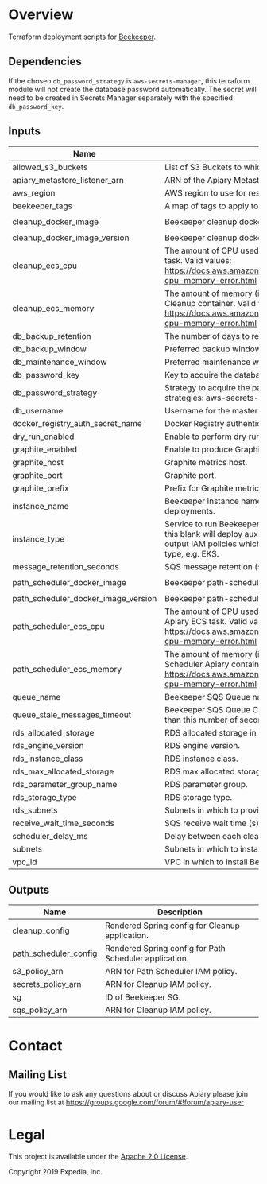# Overview
Terraform deployment scripts for [Beekeeper](https://github.com/ExpediaGroup/beekeeper).

## Dependencies
If the chosen `db_password_strategy` is `aws-secrets-manager`, this terraform module will not create the database password automatically. The secret will need to be created in Secrets Manager separately with the specified `db_password_key`.

## Inputs

| Name | Description | Type | Default | Required |
|------|-------------|:----:|:-----:|:-----:|
| allowed\_s3\_buckets | List of S3 Buckets to which Beekeeper will have read-write access. | list | n/a | yes |
| apiary\_metastore\_listener\_arn | ARN of the Apiary Metastore Listener. | string | n/a | yes |
| aws\_region | AWS region to use for resources. | string | n/a | yes |
| beekeeper\_tags | A map of tags to apply to resources. | map | n/a | yes |
| cleanup\_docker\_image | Beekeeper cleanup docker image. | string | `"expediagroup/beekeeper-cleanup"` | no |
| cleanup\_docker\_image\_version | Beekeeper cleanup docker image version. | string | `"latest"` | no |
| cleanup\_ecs\_cpu | The amount of CPU used to allocate for the Beekeeper Cleanup ECS task. Valid values: https://docs.aws.amazon.com/AmazonECS/latest/developerguide/task-cpu-memory-error.html | string | `"2048"` | no |
| cleanup\_ecs\_memory | The amount of memory (in MiB) used to allocate for the Beekeeper Cleanup container. Valid values: https://docs.aws.amazon.com/AmazonECS/latest/developerguide/task-cpu-memory-error.html | string | `"4096"` | no |
| db\_backup\_retention | The number of days to retain backups for the RDS Beekeeper DB. | string | `"10"` | no |
| db\_backup\_window | Preferred backup window for the RDS Beekeeper DB in UTC. | string | `"02:00-03:00"` | no |
| db\_maintenance\_window | Preferred maintenance window for the RDS Beekeeper DB in UTC. | string | `"wed:03:00-wed:04:00"` | no |
| db\_password\_key | Key to acquire the database password for the strategy specified. | string | n/a | yes |
| db\_password\_strategy | Strategy to acquire the password for the RDS instance. Supported strategies: aws-secrets-manager. | string | `"aws-secrets-manager"` | no |
| db\_username | Username for the master DB user. | string | `"beekeeper"` | no |
| docker\_registry\_auth\_secret\_name | Docker Registry authentication SecretManager secret name. | string | `""` | no |
| dry\_run\_enabled | Enable to perform dry runs of deletions only. | string | `"false"` | no |
| graphite\_enabled | Enable to produce Graphite metrics - true or false. | string | `"false"` | no |
| graphite\_host | Graphite metrics host. | string | n/a | yes |
| graphite\_port | Graphite port. | string | `"2003"` | no |
| graphite\_prefix | Prefix for Graphite metrics. | string | n/a | yes |
| instance\_name | Beekeeper instance name to identify resources in multi-instance deployments. | string | `""` | no |
| instance\_type | Service to run Beekeeper on. Supported services: `ecs` (default). Leaving this blank will deploy auxilliary components (e.g. RDS, SQS etc.) and will output IAM policies which can used to create roles for your instance type, e.g. EKS. | string | `"ecs"` | no |
| message\_retention\_seconds | SQS message retention (s). | string | `"604800"` | no |
| path\_scheduler\_docker\_image | Beekeeper path-scheduler image. | string | `"expediagroup/beekeeper-path-scheduler-apiary"` | no |
| path\_scheduler\_docker\_image\_version | Beekeeper path-scheduler image version. | string | `"latest"` | no |
| path\_scheduler\_ecs\_cpu | The amount of CPU used to allocate for the Beekeeper Path Scheduler Apiary ECS task. Valid values: https://docs.aws.amazon.com/AmazonECS/latest/developerguide/task-cpu-memory-error.html | string | `"2048"` | no |
| path\_scheduler\_ecs\_memory | The amount of memory (in MiB) used to allocate for the Beekeeper Path Scheduler Apiary container. Valid values: https://docs.aws.amazon.com/AmazonECS/latest/developerguide/task-cpu-memory-error.html | string | `"4096"` | no |
| queue\_name | Beekeeper SQS Queue name. | string | `"apiary-beekeeper"` | no |
| queue\_stale\_messages\_timeout | Beekeeper SQS Queue Cloudwatch Alert timeout for messages older than this number of seconds. | string | `"1209600"` | no |
| rds\_allocated\_storage | RDS allocated storage in GBs. | string | `"10"` | no |
| rds\_engine\_version | RDS engine version. | string | `"8.0"` | no |
| rds\_instance\_class | RDS instance class. | string | `"db.t2.micro"` | no |
| rds\_max\_allocated\_storage | RDS max allocated storage (autoscaling) in GBs. | string | `"100"` | no |
| rds\_parameter\_group\_name | RDS parameter group. | string | `"default.mysql8.0"` | no |
| rds\_storage\_type | RDS storage type. | string | `"gp2"` | no |
| rds\_subnets | Subnets in which to provision Beekeeper RDS DB. | list | n/a | yes |
| receive\_wait\_time\_seconds | SQS receive wait time (s). | string | `"20"` | no |
| scheduler\_delay\_ms | Delay between each cleanup job that is scheduled in milliseconds. | string | `"300000"` | no |
| subnets | Subnets in which to install Beekeeper. | list | n/a | yes |
| vpc\_id | VPC in which to install Beekeeper. | string | n/a | yes |

## Outputs

| Name | Description |
|------|-------------|
| cleanup\_config | Rendered Spring config for Cleanup application. |
| path\_scheduler\_config | Rendered Spring config for Path Scheduler application. |
| s3\_policy\_arn | ARN for Path Scheduler IAM policy. |
| secrets\_policy\_arn | ARN for Cleanup IAM policy. |
| sg | ID of Beekeeper SG. |
| sqs\_policy\_arn | ARN for Cleanup IAM policy. |

# Contact

## Mailing List
If you would like to ask any questions about or discuss Apiary please join our mailing list at
https://groups.google.com/forum/#!forum/apiary-user

# Legal
This project is available under the [Apache 2.0 License](http://www.apache.org/licenses/LICENSE-2.0.html).

Copyright 2019 Expedia, Inc.

